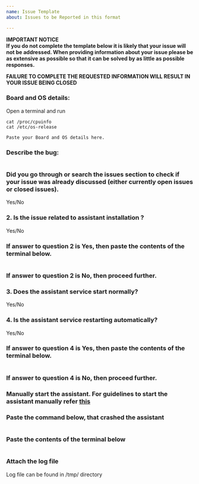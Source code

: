 ```yaml
---
name: Issue Template
about: Issues to be Reported in this format

---
```


**IMPORTANT NOTICE  
If you do not complete the template below it is likely that your issue will not be addressed. When providing information about your issue please be as extensive as possible so that it can be solved by as little as possible responses.**  

**FAILURE TO COMPLETE THE REQUESTED INFORMATION WILL RESULT IN YOUR ISSUE BEING CLOSED**    

### Board and OS details:    
Open a terminal and run   
```
cat /proc/cpuinfo  
cat /etc/os-release  
```
```
Paste your Board and OS details here.   
```

### Describe the bug:
```

```

### Did you go through or search the issues section to check if your issue was already discussed (either currently open issues or closed issues).
Yes/No

### 2. Is the issue related to assistant installation ?
Yes/No

### If answer to question 2 is Yes, then paste the contents of the terminal below.

```

```

### If answer to question 2 is No, then proceed further.
### 3. Does the assistant service start normally?
Yes/No

### 4. Is the assistant service restarting automatically?
Yes/No

### If answer to question 4 is Yes, then paste the contents of the terminal below.

```

```

### If answer to question 4 is No, then proceed further.
### Manually start the assistant. For guidelines to start the assistant manually refer [this](https://github.com/shivasiddharth/GassistPi#manually-start-the-assistant)

### Paste the command below, that crashed the assistant
```

```

### Paste the contents of the terminal below
```

```

### Attach the log file   
Log file can be found in /tmp/ directory  
